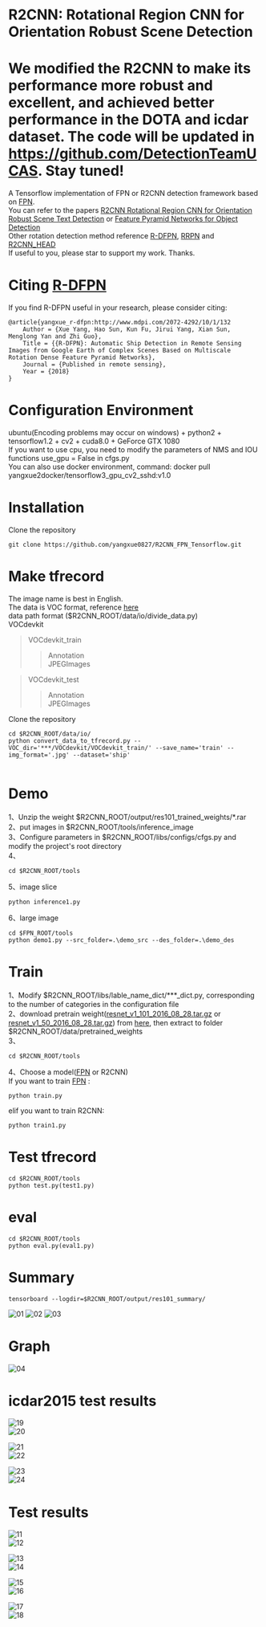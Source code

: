 # R2CNN: Rotational Region CNN for Orientation Robust Scene Detection

# We modified the R2CNN to make its performance more robust and excellent, and achieved better performance in the DOTA and icdar dataset. The code will be updated in https://github.com/DetectionTeamUCAS. Stay tuned!     

A Tensorflow implementation of FPN or R2CNN detection framework based on [FPN](https://github.com/yangxue0827/FPN_Tensorflow).  
You can refer to the papers [R2CNN Rotational Region CNN for Orientation Robust Scene Text Detection](https://arxiv.org/abs/1706.09579) or [Feature Pyramid Networks for Object Detection](https://arxiv.org/abs/1612.03144)    
Other rotation detection method reference [R-DFPN](https://github.com/yangxue0827/R-DFPN_FPN_Tensorflow), [RRPN](https://github.com/yangJirui/RRPN_FPN_Tensorflow) and [R2CNN_HEAD](https://github.com/yangxue0827/R2CNN_HEAD_FPN_Tensorflow)       
If useful to you, please star to support my work. Thanks.    

# Citing [R-DFPN](http://www.mdpi.com/2072-4292/10/1/132)

If you find R-DFPN useful in your research, please consider citing:

    @article{yangxue_r-dfpn:http://www.mdpi.com/2072-4292/10/1/132
        Author = {Xue Yang, Hao Sun, Kun Fu, Jirui Yang, Xian Sun, Menglong Yan and Zhi Guo},
        Title = {{R-DFPN}: Automatic Ship Detection in Remote Sensing Images from Google Earth of Complex Scenes Based on Multiscale Rotation Dense Feature Pyramid Networks},
        Journal = {Published in remote sensing},
        Year = {2018}
    }  

# Configuration Environment
ubuntu(Encoding problems may occur on windows) + python2 + tensorflow1.2 + cv2 + cuda8.0 + GeForce GTX 1080     
If you want to use cpu, you need to modify the parameters of NMS and IOU functions use_gpu = False  in cfgs.py     
You can also use docker environment, command: docker pull yangxue2docker/tensorflow3_gpu_cv2_sshd:v1.0    

# Installation      
  Clone the repository    
  ```Shell    
  git clone https://github.com/yangxue0827/R2CNN_FPN_Tensorflow.git    
  ```     

# Make tfrecord   
The image name is best in English.    
The data is VOC format, reference [here](sample.xml)     
data path format  ($R2CNN_ROOT/data/io/divide_data.py)    
VOCdevkit  
>VOCdevkit_train  
>>Annotation  
>>JPEGImages   

>VOCdevkit_test   
>>Annotation   
>>JPEGImages   

Clone the repository    
  ```Shell    
  cd $R2CNN_ROOT/data/io/  
  python convert_data_to_tfrecord.py --VOC_dir='***/VOCdevkit/VOCdevkit_train/' --save_name='train' --img_format='.jpg' --dataset='ship'
       
  ``` 
# Demo   
1、Unzip the weight $R2CNN_ROOT/output/res101_trained_weights/*.rar    
2、put images in $R2CNN_ROOT/tools/inference_image   
3、Configure parameters in $R2CNN_ROOT/libs/configs/cfgs.py and modify the project's root directory    
4、     
  ```Shell    
  cd $R2CNN_ROOT/tools      
  ```    
5、image slice        
  ```Shell    
  python inference1.py   
  ```      
      
6、large image      
  ```Shell    
  cd $FPN_ROOT/tools
  python demo1.py --src_folder=.\demo_src --des_folder=.\demo_des         
  ```   

# Train   
1、Modify $R2CNN_ROOT/libs/lable_name_dict/***_dict.py, corresponding to the number of categories in the configuration file    
2、download pretrain weight([resnet_v1_101_2016_08_28.tar.gz](http://download.tensorflow.org/models/resnet_v1_101_2016_08_28.tar.gz) or [resnet_v1_50_2016_08_28.tar.gz](http://download.tensorflow.org/models/resnet_v1_50_2016_08_28.tar.gz)) from [here](https://github.com/yangxue0827/models/tree/master/slim), then extract to folder $R2CNN_ROOT/data/pretrained_weights    
3、  
  ```Shell    
  cd $R2CNN_ROOT/tools      
  ``` 
4、Choose a model([FPN](https://github.com/yangxue0827/FPN_Tensorflow) or R2CNN)     
If you want to train [FPN](https://github.com/yangxue0827/FPN_Tensorflow) :        
  ```Shell    
  python train.py   
  ```      

elif you want to train R2CNN:  
   ```Shell    
  python train1.py   
  ``` 

# Test tfrecord     
  ```Shell    
  cd $R2CNN_ROOT/tools   
  python test.py(test1.py)   
  ```    

# eval   
  ```Shell    
  cd $R2CNN_ROOT/tools   
  python eval.py(eval1.py)  
  ```  

# Summary    
  ```Shell    
  tensorboard --logdir=$R2CNN_ROOT/output/res101_summary/ 
  ```     
![01](output/res101_summary/fast_rcnn_loss.bmp) 
![02](output/res101_summary/rpn_loss.bmp) 
![03](output/res101_summary/total_loss.bmp) 

# Graph
![04](graph.png) 

# icdar2015 test results      
![19](tools/test_result/img_108.jpg_horizontal_fpn.jpg)     
![20](tools/test_result/img_108.jpg_rotate_fpn.jpg)    

![21](tools/test_result/img_51.jpg_horizontal_fpn.jpg)     
![22](tools/test_result/img_51.jpg_rotate_fpn.jpg)    

![23](tools/test_result/img_403.jpg_horizontal_fpn.jpg)     
![24](tools/test_result/img_403.jpg_rotate_fpn.jpg)    

# Test results     
![11](tools/test_result/07_horizontal_gt.jpg)   
![12](tools/test_result/07_horizontal_fpn.jpg)   
     
![13](tools/test_result/07_rotate_gt.jpg)   
![14](tools/test_result/07_rotate_fpn.jpg)  

![15](tools/test_result/08_horizontal_gt.jpg)    
![16](tools/test_result/08_horizontal_fpn.jpg)   
     
![17](tools/test_result/08_rotate_gt.jpg)    
![18](tools/test_result/08_rotate_fpn.jpg)     